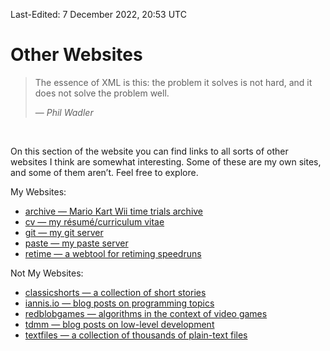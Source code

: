 Last-Edited: 7 December 2022, 20:53 UTC

# Other Websites

> The essence of XML is this: the problem it solves is not hard, and it
> does not solve the problem well.
>
> — _Phil Wadler_

<br />

On this section of the website you can find links to all sorts of other websites
I think are somewhat interesting.  Some of these are my own sites, and some of
them aren’t.  Feel free to explore.

My Websites:

  - [archive — Mario Kart Wii time trials archive][1]
  - [cv — my résumé/curriculum vitae][2]
  - [git — my git server][3]
  - [paste — my paste server][4]
  - [retime — a webtool for retiming speedruns][5]

Not My Websites:

  - [classicshorts — a collection of short stories][6]
  - [iannis.io — blog posts on programming topics][7]
  - [redblobgames — algorithms in the context of video games][8]
  - [tdmm — blog posts on low-level development][9]
  - [textfiles — a collection of thousands of plain-text files][10]

[1]:  https://archive.thomasvoss.com
[2]:  https://cv.thomasvoss.com
[3]:  https://git.thomasvoss.com
[4]:  https://paste.thomasvoss.com
[5]:  https://retime.mcbe.wtf
[6]:  https://classicshorts.com
[7]:  https://iannis.io
[8]:  https://redblobgames.com
[9]:  https://tdmm.eu
[10]: http://textfiles.com
